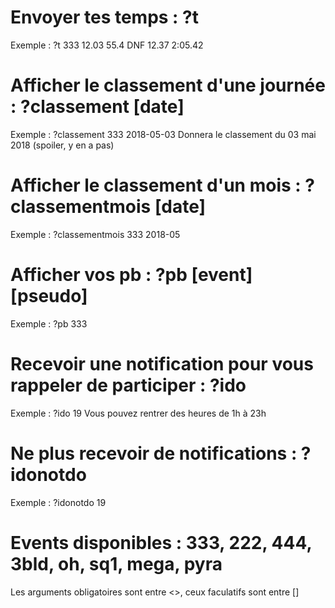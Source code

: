 # Envoyer tes temps : ?t <event> <tps1> <tps2> <tps3> <tps4> <tps5>
Exemple : ?t 333 12.03 55.4 DNF 12.37 2:05.42

# Afficher le classement d'une journée : ?classement <event> [date]
Exemple : ?classement 333 2018-05-03
Donnera le classement du 03 mai 2018 (spoiler, y en a pas)

# Afficher le classement d'un mois : ?classementmois <event> [date]
Exemple : ?classementmois 333 2018-05

# Afficher vos pb : ?pb [event] [pseudo]
Exemple : ?pb 333

# Recevoir une notification pour vous rappeler de participer : ?ido <heure>
Exemple : ?ido 19
Vous pouvez rentrer des heures de 1h à 23h

# Ne plus recevoir de notifications : ?idonotdo <heure>
Exemple : ?idonotdo 19

# Events disponibles : 333, 222, 444, 3bld, oh, sq1, mega, pyra
Les arguments obligatoires sont entre <>, ceux faculatifs sont entre []